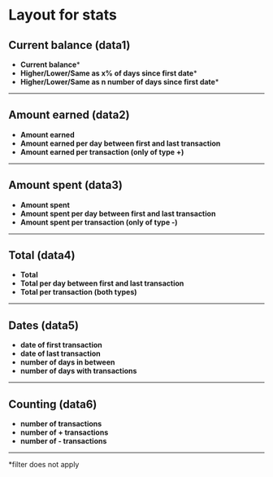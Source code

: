 # Layout for stats

## Current balance (data1)
- **Current balance***
- **Higher/Lower/Same as x% of days since first date***
- **Higher/Lower/Same as n number of days since first date***

---

## Amount earned (data2)
- **Amount earned**
- **Amount earned per day between first and last transaction**
- **Amount earned per transaction (only of type +)**

---

## Amount spent (data3)
- **Amount spent**
- **Amount spent per day between first and last transaction**
- **Amount spent per transaction (only of type -)**

---

## Total (data4)
- **Total**
- **Total per day between first and last transaction**
- **Total per transaction (both types)**

---

## Dates (data5)
- **date of first transaction**
- **date of last transaction**
- **number of days in between**
- **number of days with transactions**

---

## Counting (data6)
- **number of transactions**
- **number of + transactions**
- **number of - transactions**

---

*filter does not apply
